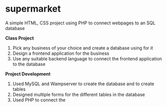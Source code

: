 # supermarket
A simple HTML, CSS project using PHP to connect webpages to an SQL database

**Class Project**
1. Pick any business of your choice and create a database using for it
2. Design a frontend application for the business
3. Use any suitable backend language to connect the frontend application to the database

**Project Development**
1. Used MySQL and Wampserver to create the database and to create tables
2. Designed multiple forms for the different tables in the database
3. Used PHP to connect the 
